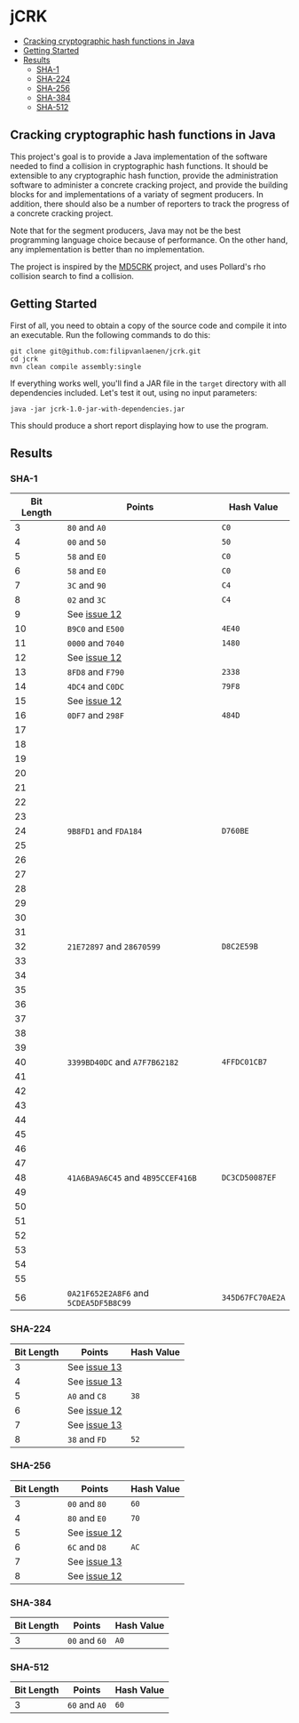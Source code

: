 # jCRK

- [Cracking cryptographic hash functions in Java](#cracking-cryptographic-hash-functions-in-java)
- [Getting Started](#getting-started)
- [Results](#results)
  - [SHA-1](#sha-1)
  - [SHA-224](#sha-224)
  - [SHA-256](#sha-256)
  - [SHA-384](#sha-384)
  - [SHA-512](#sha-512)

## Cracking cryptographic hash functions in Java

This project's goal is to provide a Java implementation of the software needed to find a collision in cryptographic hash
functions. It should be extensible to any cryptographic hash function, provide the administration software to administer
a concrete cracking project, and provide the building blocks for and implementations of a variaty of segment producers.
In addition, there should also be a number of reporters to track the progress of a concrete cracking project.

Note that for the segment producers, Java may not be the best programming language choice because of performance. On the
other hand, any implementation is better than no implementation.

The project is inspired by the [MD5CRK](https://en.wikipedia.org/wiki/MD5CRK) project, and uses Pollard's rho collision
search to find a collision.

## Getting Started

First of all, you need to obtain a copy of the source code and compile it into an executable. Run the following commands
to do this:

```
git clone git@github.com:filipvanlaenen/jcrk.git
cd jcrk
mvn clean compile assembly:single
```

If everything works well, you'll find a JAR file in the `target` directory with all dependencies included. Let's test it
out, using no input parameters:

```
java -jar jcrk-1.0-jar-with-dependencies.jar
```

This should produce a short report displaying how to use the program.

## Results

### SHA-1

| Bit Length | Points                                | Hash Value       |
|------------|---------------------------------------|------------------|
| 3          | `80` and `A0`                         | `C0`             |
| 4          | `00` and `50`                         | `50`             |
| 5          | `58` and `E0`                         | `C0`             |
| 6          | `58` and `E0`                         | `C0`             |
| 7          | `3C` and `90`                         | `C4`             |
| 8          | `02` and `3C`                         | `C4`             |
| 9          | See [issue 12](https://github.com/filipvanlaenen/jcrk/issues/12) | |
| 10         | `B9C0` and `E500`                     | `4E40`           |
| 11         | `0000` and `7040`                     | `1480`           |
| 12         | See [issue 12](https://github.com/filipvanlaenen/jcrk/issues/12) | |
| 13         | `8FD8` and `F790`                     | `2338`           |
| 14         | `4DC4` and `C0DC`                     | `79F8`           |
| 15         | See [issue 12](https://github.com/filipvanlaenen/jcrk/issues/12) | |
| 16         | `0DF7` and `298F`                     | `484D`           |
| 17         |                                       |                  |
| 18         |                                       |                  |
| 19         |                                       |                  |
| 20         |                                       |                  |
| 21         |                                       |                  |
| 22         |                                       |                  |
| 23         |                                       |                  |
| 24         | `9B8FD1` and `FDA184`                 | `D760BE`         |
| 25         |                                       |                  |
| 26         |                                       |                  |
| 27         |                                       |                  |
| 28         |                                       |                  |
| 29         |                                       |                  |
| 30         |                                       |                  |
| 31         |                                       |                  |
| 32         | `21E72897` and `28670599`             | `D8C2E59B`       |
| 33         |                                       |                  |
| 34         |                                       |                  |
| 35         |                                       |                  |
| 36         |                                       |                  |
| 37         |                                       |                  |
| 38         |                                       |                  |
| 39         |                                       |                  |
| 40         | `3399BD40DC` and `A7F7B62182`         | `4FFDC01CB7`     |
| 41         |                                       |                  |
| 42         |                                       |                  |
| 43         |                                       |                  |
| 44         |                                       |                  |
| 45         |                                       |                  |
| 46         |                                       |                  |
| 47         |                                       |                  |
| 48         | `41A6BA9A6C45` and `4B95CCEF416B`     | `DC3CD50087EF`   |
| 49         |                                       |                  |
| 50         |                                       |                  |
| 51         |                                       |                  |
| 52         |                                       |                  |
| 53         |                                       |                  |
| 54         |                                       |                  |
| 55         |                                       |                  |
| 56         | `0A21F652E2A8F6` and `5CDEA5DF5B8C99` | `345D67FC70AE2A` |

### SHA-224

| Bit Length | Points                                | Hash Value       |
|------------|---------------------------------------|------------------|
| 3          | See [issue 13](https://github.com/filipvanlaenen/jcrk/issues/13) | |
| 4          | See [issue 13](https://github.com/filipvanlaenen/jcrk/issues/13) | |
| 5          | `A0` and `C8`                         | `38`             |
| 6          | See [issue 12](https://github.com/filipvanlaenen/jcrk/issues/12) | |
| 7          | See [issue 13](https://github.com/filipvanlaenen/jcrk/issues/13) | |
| 8          | `38` and `FD`                         | `52`             |

### SHA-256

| Bit Length | Points                                | Hash Value       |
|------------|---------------------------------------|------------------|
| 3          | `00` and `80`                         | `60`             |
| 4          | `80` and `E0`                         | `70`             |
| 5          | See [issue 12](https://github.com/filipvanlaenen/jcrk/issues/12) | |
| 6          | `6C` and `D8`                         | `AC`             |
| 7          | See [issue 13](https://github.com/filipvanlaenen/jcrk/issues/13) | |
| 8          | See [issue 12](https://github.com/filipvanlaenen/jcrk/issues/12) | |

### SHA-384

| Bit Length | Points                                | Hash Value       |
|------------|---------------------------------------|------------------|
| 3          | `00` and `60`                         | `A0`             |

### SHA-512

| Bit Length | Points                                | Hash Value       |
|------------|---------------------------------------|------------------|
| 3          | `60` and `A0`                         | `60`             |
